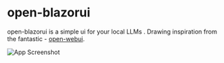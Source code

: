 # open-blazorui
open-blazorui is a simple ui for your local LLMs . 
Drawing inspiration from the fantastic -  [open-webui](https://github.com/open-webui/open-webui).

![App Screenshot](https://github.com/obaki102/open-blazorui/blob/master/docs/Sample.png)
